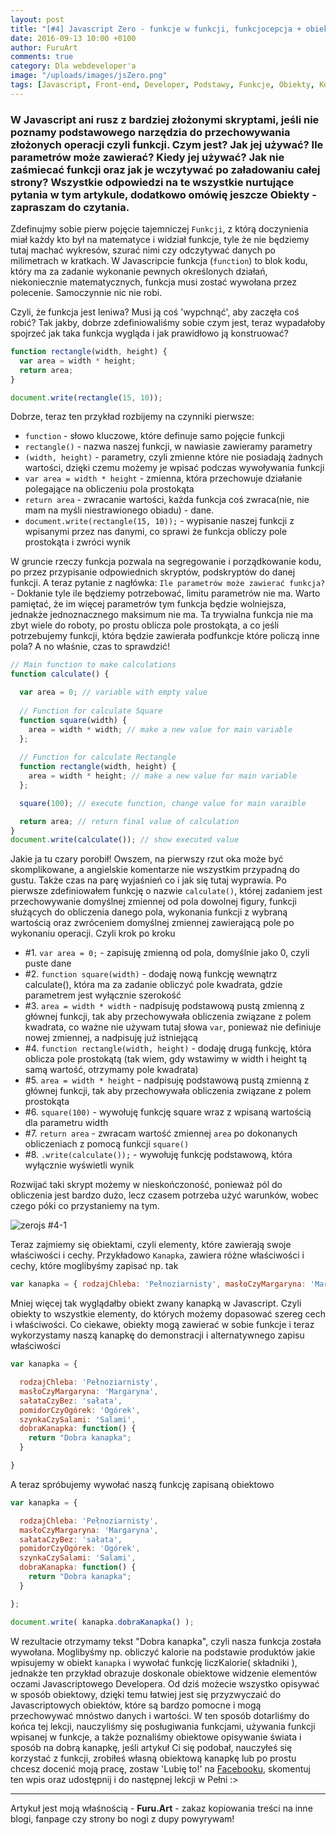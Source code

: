 ```yaml
---
layout: post
title: "[#4] Javascript Zero - funkcje w funkcji, funkcjocepcja + obiekty!"
date: 2016-09-13 10:00 +0100
author: FuruArt
comments: true
category: Dla webdeveloper'a
image: "/uploads/images/jsZero.png"
tags: [Javascript, Front-end, Developer, Podstawy, Funkcje, Obiekty, Komentarze, Programowanie, Skrypty, Operatory, Functions, Objects Basic, Comments, Operators]
---
```

### W Javascript ani rusz z bardziej złożonymi skryptami, jeśli nie poznamy podstawowego narzędzia do przechowywania złożonych operacji czyli funkcji. Czym jest? Jak jej używać? Ile parametrów może zawierać? Kiedy jej używać? Jak nie zaśmiecać funkcji oraz jak je wczytywać po załadowaniu całej strony? Wszystkie odpowiedzi na te wszystkie nurtujące pytania w tym artykule, dodatkowo omówię jeszcze Obiekty - zapraszam do czytania.

Zdefinujmy sobie pierw pojęcie tajemniczej `Funkcji`, z którą doczynienia miał każdy kto był na matematyce i widział funkcje, tyle że nie będziemy tutaj machać wykresów, szurać nimi czy odczytywać danych po milimetrach w kratkach. W Javascripcie funkcja (`function`) to blok kodu, który ma za zadanie wykonanie pewnych określonych działań, niekoniecznie matematycznych, funkcja musi zostać wywołana przez polecenie. Samoczynnie nic nie robi.

<!--more-->

Czyli, że funkcja jest leniwa? Musi ją coś 'wypchnąć', aby zaczęła coś robić? Tak jakby, dobrze zdefiniowaliśmy sobie czym jest, teraz wypadałoby spojrzeć jak taka funkcja wygląda i jak prawidłowo ją konstruować?

```javascript
function rectangle(width, height) {
  var area = width * height;
  return area;
}

document.write(rectangle(15, 10));
```

Dobrze, teraz ten przykład rozbijemy na czynniki pierwsze:

* `function` - słowo kluczowe, które definuje samo pojęcie funkcji 
* `rectangle()` - nazwa naszej funkcji, w nawiasie zawieramy parametry
* `(width, height)` - parametry, czyli zmienne które nie posiadają żadnych wartości, dzięki czemu możemy je wpisać podczas wywoływania funkcji
* `var area = width * height` - zmienna, która przechowuje działanie polegające na obliczeniu pola prostokąta
* `return area` - zwracanie wartości, każda funkcja coś zwraca(nie, nie mam na myśli niestrawionego obiadu) - dane.
* `document.write(rectangle(15, 10));` - wypisanie naszej funkcji z wpisanymi przez nas danymi, co sprawi że funkcja obliczy pole prostokąta i zwróci wynik

W gruncie rzeczy funkcja pozwala na segregowanie i porządkowanie kodu, po przez przypisanie odpowiednich skryptów, podskryptów do danej funkcji. A teraz pytanie z nagłówka: `Ile parametrów może zawierać funkcja?` - Dokłanie tyle ile będziemy potrzebować, limitu parametrów nie ma. Warto pamiętać, że im więcej parametrów tym funkcja będzie wolniejsza, jednakże jednoznacznego maksimum nie ma. Ta trywialna funkcja nie ma zbyt wiele do roboty, po prostu oblicza pole prostokąta, a co jeśli potrzebujemy funkcji, która będzie zawierała podfunkcje które policzą inne pola? A no właśnie, czas to sprawdzić!

```javascript
// Main function to make calculations
function calculate() {

  var area = 0; // variable with empty value
  
  // Function for calculate Square
  function square(width) {
    area = width * width; // make a new value for main variable
  };
  
  // Function for calculate Rectangle
  function rectangle(width, height) {
    area = width * height; // make a new value for main variable
  };

  square(100); // execute function, change value for main varaible

  return area; // return final value of calculation
}
document.write(calculate()); // show executed value
```

Jakie ja tu czary porobił! Owszem, na pierwszy rzut oka może być skomplikowane, a angielskie komentarze nie wszystkim przypadną do gustu. Także czas na parę wyjaśnień co i jak się tutaj wyprawia. Po pierwsze zdefiniowałem funkcję o nazwie `calculate()`, której zadaniem jest przechowywanie domyślnej zmiennej od pola dowolnej figury, funkcji służących do obliczenia danego pola, wykonania funkcji z wybraną wartością oraz zwróceniem domyślnej zmiennej zawierającą pole po wykonaniu operacji. Czyli krok po kroku

* #1. `var area = 0;` - zapisuję zmienną od pola, domyślnie jako 0, czyli puste dane
* #2. `function square(width)` - dodaję nową funkcję wewnątrz calculate(), która ma za zadanie obliczyć pole kwadrata, gdzie parametrem jest wyłącznie szerokość
* #3. `area = width * width` - nadpisuję podstawową pustą zmienną z głównej funkcji, tak aby przechowywała obliczenia związane z polem kwadrata, co ważne nie używam tutaj słowa `var`, ponieważ nie definiuje nowej zmiennej, a nadpisuję już istniejącą
* #4. `function rectangle(width, height)` - dodaję drugą funkcję, która oblicza pole prostokątą (tak wiem, gdy wstawimy w width i height tą samą wartość, otrzymamy pole kwadrata)
* #5. `area = width * height` - nadpisuję podstawową pustą zmienną z głównej funkcji, tak aby przechowywała obliczenia związane z polem prostokąta
* #6. `square(100)` - wywołuję funkcję square wraz z wpisaną wartością dla parametru width
* #7. `return area` - zwracam wartość zmiennej `area` po dokonanych obliczeniach z pomocą funkcji `square()`
* #8. `.write(calculate());` - wywołuję funkcję podstawową, która wyłącznie wyświetli wynik

Rozwijać taki skrypt możemy w nieskończoność, ponieważ pól do obliczenia jest bardzo dużo, lecz czasem potrzeba użyć warunków, wobec czego póki co przystaniemy na tym. 

![zerojs #4-1](http://www.luiselizondo.net/content/images/2015/07/meme-functions.jpg)

Teraz zajmiemy się obiektami, czyli elementy, które zawierają swoje właściwości i cechy. Przykładowo `Kanapka`, zawiera różne właściwości i cechy, które moglibyśmy zapisać np. tak

```javascript
var kanapka = { rodzajChleba: 'Pełnoziarnisty', masłoCzyMargaryna: 'Margaryna', sałataCzyBez: 'sałata', pomidorCzyOgórek: 'Ogórek' }
```

Mniej więcej tak wyglądałby obiekt zwany kanapką w Javascript. Czyli obiekty to wszystkie elementy, do których możemy dopasować szereg cech i właściwości. Co ciekawe, obiekty mogą zawierać w sobie funkcje i teraz wykorzystamy naszą kanapkę do demonstracji i alternatywnego zapisu właściwości

```javascript
var kanapka = {

  rodzajChleba: 'Pełnoziarnisty',
  masłoCzyMargaryna: 'Margaryna',
  sałataCzyBez: 'sałata',
  pomidorCzyOgórek: 'Ogórek',
  szynkaCzySalami: 'Salami',
  dobraKanapka: function() {
    return "Dobra kanapka";
  }

}
```

A teraz spróbujemy wywołać naszą funkcję zapisaną obiektowo

```javascript
var kanapka = {

  rodzajChleba: 'Pełnoziarnisty',
  masłoCzyMargaryna: 'Margaryna',
  sałataCzyBez: 'sałata',
  pomidorCzyOgórek: 'Ogórek',
  szynkaCzySalami: 'Salami',
  dobraKanapka: function() {
    return "Dobra kanapka";
  }

};

document.write( kanapka.dobraKanapka() );
```

W rezultacie otrzymamy tekst "Dobra kanapka", czyli nasza funkcja została wywołana. Moglibyśmy np. obliczyć kalorie na podstawie produktów jakie wpisujemy w obiekt `kanapka` i wywołać funkcję liczKalorie( składniki ), jednakże ten przykład obrazuje doskonale obiektowe widzenie elementów oczami Javascriptowego Developera. Od dziś możecie wszystko opisywać w sposób obiektowy, dzięki temu łatwiej jest się przyzwyczaić do Javascriptowych obiektów, które są bardzo pomocne i mogą przechowywać mnóstwo danych i wartości. W ten sposób dotarliśmy do końca tej lekcji, nauczyliśmy się posługiwania funkcjami, używania funkcji wpisanej w funkcje, a także poznaliśmy obiektowe opisywanie świata i sposób na dobrą kanapkę, jeśli artykuł Ci się podobał, nauczyłeś się korzystać z funkcji, zrobiłeś własną obiektową kanapkę lub po prostu chcesz docenić moją pracę, zostaw 'Lubię to!' na [Facebooku](https://fb.com/furuart), skomentuj ten wpis oraz udostępnij i do następnej lekcji w Pełni :>

---

Artykuł jest moją właśnością - **Furu.Art** - zakaz kopiowania treści na inne blogi, fanpage czy strony bo nogi z dupy powyrywam!
